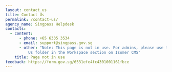 ```yaml
---
layout: contact_us
title: Contact Us
permalink: /contact-us/
agency_name: Singpass Helpdesk
contacts:
  - content:
      - phone: +65 6335 3534
      - email: support@singpass.gov.sg
      - other: "Note: This page is not in use. For admins, please use the other Contact
          Us folder in the Workspace section on Isomer CMS"
    title: Page not in use
feedback: https://form.gov.sg/6531efe4fc4301001161fbce
---
```


